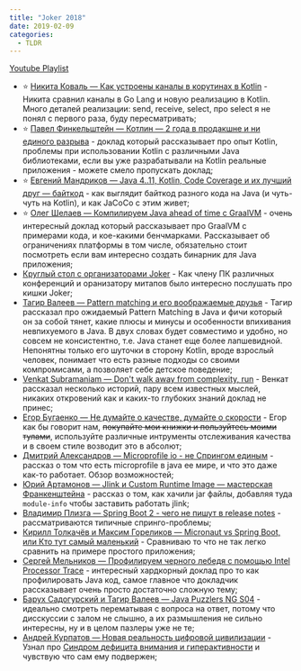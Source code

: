 ```yaml
---
title: "Joker 2018"
date: 2019-02-09
categories:
  - TLDR
---
```


[Youtube Playlist](https://www.youtube.com/playlist?list=PLVe-2wcL84b_DvLWtURPD0Dz2NZil55XI)

* ⭐️ [Никита Коваль — Как устроены каналы в корутинах в Kotlin](https://www.youtube.com/watch?v=eZshP8zPSFo) - Никита сравнил каналы в Go Lang и новую реализацию в Kotlin. Много деталей реализации: send, receive, select, про select я не понял с первого раза, буду пересматривать;
* ⭐️ [Павел Финкельштейн — Котлин — 2 года в продакшне и ни единого разрыва](https://www.youtube.com/watch?v=nCDWb7O1ZW4) - доклад который рассказывает про опыт Kotlin, проблемы при использовании Kotlin с различными Java библиотеками, если вы уже разрабатывали на Kotlin реальные приложения - можете смело пропускать доклад;
* ⭐ [Евгений Мандриков — Java 4..11, Kotlin, Code Coverage и их лучший друг — байткод](https://www.youtube.com/watch?v=89dSBMxaX_k) - как выглядит байткод разного кода на Java (и чуть-чуть на Kotlin), и как JaCoCo с этим живет;
* ⭐ [Олег Шелаев — Компилируем Java ahead of time с GraalVM](https://www.youtube.com/watch?v=tPezgDSD1Bk) - очень интересный доклад который рассказывает про GraalVM с примерами кода, и кое-какими бенчмарками. Рассказывает об ограничениях платформы в том числе, обязательно стоит посмотреть если вам интересно создать бинарник для Java приложения;
* [Круглый стол с организаторами Joker](https://www.youtube.com/watch?v=tEsrFFRZM-w) - Как члену ПК различных конференций и оранизатору митапов было интересно послушать про кишки Joker;
* [Тагир Валеев — Pattern matching и его воображаемые друзья](https://www.youtube.com/watch?v=qurG_J81_Cs) - Тагир рассказал про ожидаемый Pattern Matching в Java и фичи который он за собой тянет, какие плюсы и минусы и особенности впихивания невпихуемого в Java. В двух словах будет совместимо и удобно, но совсем не консистентно, т.е. Java станет еще более лапшевидной. Непонятны только его шуточки в сторону Kotlin, вроде взрослый человек, понимает что есть разные подходы со своими компромисами, а позволяет себе детское поведение;
* [Venkat Subramaniam — Don't walk away from complexity, run](https://www.youtube.com/watch?v=aCO1oORAdCU) - Венкат рассказал несколько историй, пару всем известных мыслей, никаких откровений как и каких-то глубоких знаний доклад не принес;
* [Егор Бугаенко — Не думайте о качестве, думайте о скорости](https://www.youtube.com/watch?v=Itr7waZn0q8) - Егор как бы говорит нам, ~~покупайте мои книжки и пользуйтесь моими тулами~~, используйте различные интрументы отслеживания качества и в своем стиле возводит это в абсолют;
* [Дмитрий Александров — Microprofile io - не Спрингом единым](https://www.youtube.com/watch?v=iW_W1sKNjMs) - рассказ о том что есть microprofile в java ee мире, и что это даже как-то работает. Обзор возможностей;
* [Юрий Артамонов — Jlink и Custom Runtime Image — мастерская Франкенштейна](https://www.youtube.com/watch?v=cHfHt2xJPLU) - рассказ о том, как хачили jar файлы, добавляя туда `module-info` чтобы заставить работать jlink;
* [Владимир Плизга — Spring Boot 2 - чего не пишут в release notes](https://www.youtube.com/watch?v=8jNXZXdb3no) - рассматриваются типичные спринго-проблемы;
* [Кирилл Толкачёв и Максим Гореликов — Micronaut vs Spring Boot, или Кто тут самый маленький](https://www.youtube.com/watch?v=mkxAxGaShpg) - Сравниваю то что не так легко сравнить на примере простого приложения;
* [Сергей Мельников — Профилируем черного лебедя с помощью Intel Processor Trace](https://www.youtube.com/watch?v=Cn4bw7cE68w) - интересный хардкорный доклад про то как профилировать Java код, самое главное что докладчик рассказывает очень просто достаточно сложную тему;
* [Барух Садогурский и Тагир Валеев — Java Puzzlers NG S04](https://www.youtube.com/watch?v=7PnYBYL9pnc) - идеально смотреть перематывая с вопроса на ответ, потому что дисскуссии с залом не слышно, а их размышления не сильно интересны, ну и в целом пазлеры уже не те;
* [Андрей Курпатов — Новая реальность цифровой цивилизации](https://www.youtube.com/watch?v=ePK82v0d6W8) - Узнал про [Синдром дефицита внимания и гиперактивности](https://ru.wikipedia.org/wiki/%D0%A1%D0%B8%D0%BD%D0%B4%D1%80%D0%BE%D0%BC_%D0%B4%D0%B5%D1%84%D0%B8%D1%86%D0%B8%D1%82%D0%B0_%D0%B2%D0%BD%D0%B8%D0%BC%D0%B0%D0%BD%D0%B8%D1%8F_%D0%B8_%D0%B3%D0%B8%D0%BF%D0%B5%D1%80%D0%B0%D0%BA%D1%82%D0%B8%D0%B2%D0%BD%D0%BE%D1%81%D1%82%D0%B8) и чувствую что сам ему подвержен;
<!-- * [](https://www.youtube.com/watch?v=) -->
